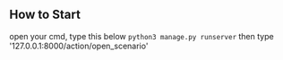 ## How to Start

open your cmd, type this below
```python3 manage.py runserver```
then type '127.0.0.1:8000/action/open_scenario'